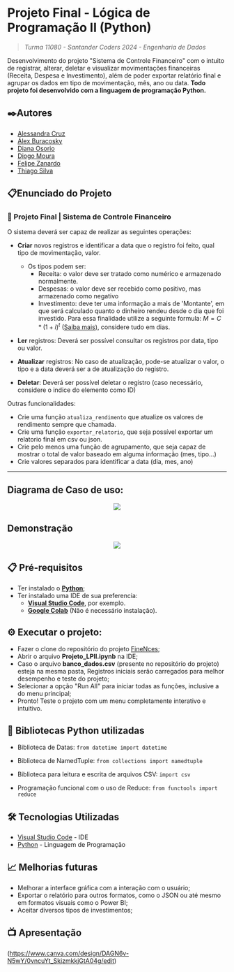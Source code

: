 # Projeto Final - Lógica de Programação II (Python)
> *Turma 11080 - Santander Coders 2024 - Engenharia de Dados*

Desenvolvimento do projeto "Sistema de Controle Financeiro" com o intuito de registrar, alterar, deletar e visualizar movimentações financeiras (Receita, Despesa e Investimento), além de poder exportar relatório final e agrupar os dados em tipo de movimentação, mês, ano ou data.
**Todo projeto foi desenvolvido com a linguagem de programação Python.**

## ✒️Autores 
- [Alessandra Cruz](https://github.com/alessandracruz)
- [Álex Buracosky](https://github.com/aburacosk)
- [Diana Osorio](https://github.com/diana468)
- [Diogo Moura](https://github.com/)
- [Felipe Zanardo](https://github.com/FelipeBZanardo)
- [Thiago Silva](https://github.com/)

## 📋Enunciado do Projeto

### 💸 Projeto Final | Sistema de Controle Financeiro

O sistema deverá ser capaz de realizar as seguintes operações:

- **Criar** novos registros e identificar a data que o registro foi feito, qual tipo de movimentação, valor.

  - Os tipos podem ser:
    - Receita: o valor deve ser tratado como numérico e armazenado normalmente.
    - Despesas: o valor deve ser recebido como positivo, mas armazenado como negativo
    - Investimento: deve ter uma informação a mais de 'Montante', em que será calculado quanto o dinheiro rendeu desde o dia que foi investido.
    Para essa finalidade utilize a seguinte formula: $M = C * (1 + i)^t$ ([Saiba mais](https://matematicafinanceira.org/juros-compostos/)), considere tudo em dias.
- **Ler** registros: Deverá ser possível consultar os registros por data, tipo ou valor.
- **Atualizar** registros: No caso de atualização, pode-se atualizar o valor, o tipo e a data deverá ser a de atualização do registro.
- **Deletar**: Deverá ser possível deletar o registro (caso necessário, considere o indice do elemento como ID)

Outras funcionalidades:
- Crie uma função ```atualiza_rendimento``` que atualize os valores de rendimento sempre que chamada.
- Crie uma função ```exportar_relatorio```, que seja possível exportar um relatorio final em csv ou json.
- Crie pelo menos uma função de agrupamento, que seja capaz de mostrar o total de valor baseado em alguma informação (mes, tipo...)
- Crie valores separados para identificar a data (dia, mes, ano)

---

## Diagrama de Caso de uso:
<p align="center">
  <img src="./diagrama de caso de uso.jpg">
</p>

## Demonstração
<p align="center">
  <img src="./_captures/Demonstracao.gif">
</p>

## 📋  Pré-requisitos
- Ter instalado o **[Python](https://www.python.org/)**;
- Ter instalado uma IDE de sua preferencia:
    - **[Visual Studio Code](https://code.visualstudio.com/)**, por exemplo.
    - **[Google Colab](https://colab.research.google.com/notebook)** (Não é necessário instalação).

## ⚙️ Executar o projeto:
- Fazer o clone do repositório do projeto [FineNces](https://github.com/alessandracruz/FineNces);
- Abrir o arquivo **Projeto_LPII.ipynb** na IDE;
- Caso o arquivo **banco_dados.csv** (presente no repositório do projeto) esteja na mesma pasta, Registros iniciais serão carregados para melhor desempenho e teste do projeto;
- Selecionar a opção "Run All" para iniciar todas as funções, inclusive a do menu principal;
- Pronto! Teste o projeto com um menu completamente interativo e intuitivo.

## 🧾 Bibliotecas Python utilizadas

- Biblioteca de Datas:
`from datetime import datetime`

- Biblioteca de NamedTuple:
`from collections import namedtuple`

- Biblioteca para leitura e escrita de arquivos CSV:
`import csv`

- Programação funcional com o uso de Reduce:
`from functools import reduce`

## 🛠️ Tecnologias Utilizadas

* [Visual Studio Code](https://code.visualstudio.com/) - IDE 
* [Python](https://www.python.org/) - Linguagem de Programação

## 📈 Melhorias futuras

- Melhorar a interface gráfica com a interação com o usuário;
- Exportar o relatório para outros formatos, como o JSON ou até mesmo em formatos visuais como o Power BI;
- Aceitar diversos tipos de investimentos;

## 📺 Apresentação
(https://www.canva.com/design/DAGN6v-N5wY/0vncuYt_SkjzmkkjGtA04g/edit)